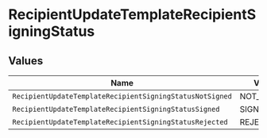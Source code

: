 # RecipientUpdateTemplateRecipientSigningStatus


## Values

| Name                                                     | Value                                                    |
| -------------------------------------------------------- | -------------------------------------------------------- |
| `RecipientUpdateTemplateRecipientSigningStatusNotSigned` | NOT_SIGNED                                               |
| `RecipientUpdateTemplateRecipientSigningStatusSigned`    | SIGNED                                                   |
| `RecipientUpdateTemplateRecipientSigningStatusRejected`  | REJECTED                                                 |